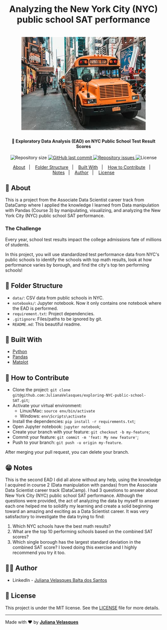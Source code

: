 <h1 align="center"> Analyzing the New York City (NYC) public school SAT performance <h1>
<div align="center">
  <img alt="a yellow school bus" src="schoolbus.jpg" />
</div>
<h4 align="center">
  🚀 Exploratory Data Analysis (EAD) on NYC Public School Test Result Scores
</h4>

<p align="center">
  
  <img alt="Repository size" src="https://img.shields.io/github/repo-size/JulianaVelasques/exploring-NYC-public-school-SAT">
  
  <a href="https://github.com/JulianaVelasques/exploring-NYC-public-school-SAT/commits/main">
    <img alt="GitHub last commit" src="https://img.shields.io/github/last-commit/JulianaVelasques/exploring-NYC-public-school-SAT">
  </a>

  <a href="https://github.com/JulianaVelasques/exploring-NYC-public-school-SAT/issues">
    <img alt="Repository issues" src="https://img.shields.io/github/issues/JulianaVelasques/exploring-NYC-public-school-SAT">
  </a>

  <img alt="License" src="https://img.shields.io/badge/license-MIT-brightgreen">
</p>

<p align="center">
  <a href="#page_with_curl-about">About</a>&nbsp;&nbsp;&nbsp;|&nbsp;&nbsp;&nbsp;
  <a href="#construction-folder-structuret">Folder Structure</a>&nbsp;&nbsp;&nbsp;|&nbsp;&nbsp;&nbsp;
  <a href="#wrench-built-with">Built With</a>&nbsp;&nbsp;&nbsp;|&nbsp;&nbsp;&nbsp;
  <a href="#-how-to-contribute">How to Contribute</a>&nbsp;&nbsp;&nbsp;|&nbsp;&nbsp;&nbsp;
  <a href="#grin-notes">Notes</a>&nbsp;&nbsp;&nbsp;|&nbsp;&nbsp;&nbsp;
  <a href="#woman_technologist-author">Author</a>&nbsp;&nbsp;&nbsp;|&nbsp;&nbsp;&nbsp;
  <a href="#memo-license">License</a>
</p>
 
## :page_with_curl: About
This is a project from the Associate Data Scientist career track from DataCamp where 
I applied the knowledge I learned from Data manipulation with Pandas (Course 3) by manipulating, visualizing, and analyzing the New York City (NYC) public school SAT performance.

### The Challenge
Every year, school test results impact the college admissions fate of millions of students.

In this project, you will use standardized test performance data from NYC's public schools to identify the schools with top math results, look at how performance varies by borough, 
and find the city's top ten performing schools!

## :construction: Folder Structure
- `data/`: CSV data from public schools in NYC.
- `notebooks/`: Jupyter notebook. Now it only contains one notebook where the EAD is performed.
- `requirement.txt`: Project dependencies.
- `.gitignore`: Files/paths to be ignored by git.  
- `README.md`: This beautiful readme.

## :wrench: Built With
- [Python](https://docs.python.org)
- [Pandas](https://pandas.pydata.org)
- [Matplot](https://matplotlib.org/)

## 🤔 How to Contribute

- Clone the project: `git clone git@github.com:JulianaVelasques/exploring-NYC-public-school-SAT.git`;
- Activate your virtual environment:
  - Linux/Mac: `source env/bin/activate`
  - Windows: `env\Scripts\activate `
- Install the dependencies: `pip install -r requirements.txt`;
- Open Jupyter notebook: `jupyter notebook`;
- Create your branch with your feature: `git checkout -b my-feature`;
- Commit your feature: `git commit -m 'feat: My new feature'`;
- Push to your branch: `git push -u origin my-feature`.

After merging your pull request, you can delete your branch.

## :grin: Notes
This is the second EAD I did all alone without any help, using the knowledge I acquired in course 2 (Data manipulation with pandas) from the Associate Data Scientist career track (DataCamp). 
I had 3 questions to answer about New York City (NYC) public school SAT performance. 
Although the questions were provided, the act of analyzing the data by myself to answer each one helped me to solidify my learning and create a solid beginning toward an amazing and exciting as a Data Scientist career.
It was very satisfactory to investigate the data trying to find:
1. Which NYC schools have the best math results?
2. What are the top 10 performing schools based on the combined SAT scores?
3. Which single borough has the largest standard deviation in the combined SAT score?
I loved doing this exercise and I highly recommend you try it too.

## :woman_technologist: Author
- LinkedIn - [Juliana Velasques Balta dos Santos](https://www.linkedin.com/in/julianavelasquesbalta/)
  
## :memo: License

This project is under the MIT license. See the [LICENSE](LICENSE.md) file for more details.

---

Made with ♥ by <tr>
    <td align="center"><a href="https://github.com/JulianaVelasques"><b>Juliana Velasques</b></a><br /></td>
<tr>
